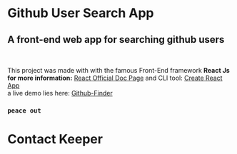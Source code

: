 # Github User Search App

## A front-end web app for searching github users

<!--
<img src="/pics/picone.png" alt="Mobile Screen"><img src="/pics/pictwo.png" alt="Register Screen"> -->

<br/>

This project was made with with the famous Front-End framework **React Js**  
**for more information:** [React Official Doc Page](https://reactjs.org) and CLI tool: [Create React App](https://github.com/facebook/create-react-app)
<br/>
a live demo lies here: [Github-Finder](https://utkutekalmaz-githubfinder.netlify.com)
<br/>

### `peace out`

# Contact Keeper
